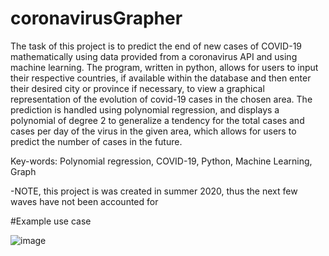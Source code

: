 # coronavirusGrapher
The task of this project is to predict the end of new cases of COVID-19 mathematically using data provided from a coronavirus API and using machine learning. The program, written in python, allows for users to input their respective countries, if available within the database and then enter their desired city or province if necessary, to view a graphical representation of the evolution of covid-19 cases in the chosen area. The prediction is handled using polynomial regression, and displays a polynomial of degree 2 to generalize a tendency for the total cases and cases per day of the virus in the given area, which allows for users to predict the number of cases in the future.

Key-words: Polynomial regression, COVID-19, Python, Machine Learning, Graph

-NOTE, this project is was created in summer 2020, thus the next few waves have not been accounted for

#Example use case

![image](https://user-images.githubusercontent.com/48161840/113587597-0189ba80-95fd-11eb-8fdf-d345a2e325a0.png)


